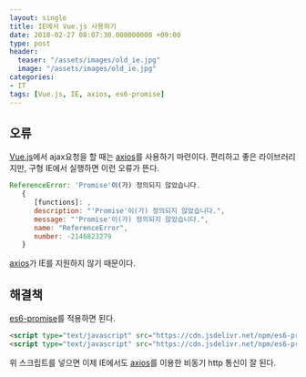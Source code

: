 ```yaml
---
layout: single
title: IE에서 Vue.js 사용하기
date: 2018-02-27 08:07:30.000000000 +09:00
type: post
header:
  teaser: "/assets/images/old_ie.jpg"
  image: "/assets/images/old_ie.jpg"
categories:
- IT
tags: [Vue.js, IE, axios, es6-promise]
---
```


## 오류
[Vue.js]에서 ajax요청을 할 때는 [axios]를 사용하기 마련이다. 편리하고 좋은 라이브러리지만, 구형 IE에서 실행하면 이런 오류가 뜬다.

```javascript
ReferenceError: 'Promise'이(가) 정의되지 않았습니다.
   {
      [functions]: ,
      description: "'Promise'이(가) 정의되지 않았습니다.",
      message: "'Promise'이(가) 정의되지 않았습니다.",
      name: "ReferenceError",
      number: -2146823279
   }
```
[axios]가 IE를 지원하지 않기 때문이다.

## 해결책
[es6-promise](https://github.com/stefanpenner/es6-promise)를 적용하면 된다.

```html
<script type="text/javascript" src="https://cdn.jsdelivr.net/npm/es6-promise@4/dist/es6-promise.min.js"></script>
<script type="text/javascript" src="https://cdn.jsdelivr.net/npm/es6-promise@4/dist/es6-promise.auto.min.js"></script> 
```

위 스크립트를 넣으면 이제 IE에서도 [axios]를 이용한 비동기 http 통신이 잘 된다.

[Vue.js]: https://vuejs.org
[axios]: https://github.com/axios/axios